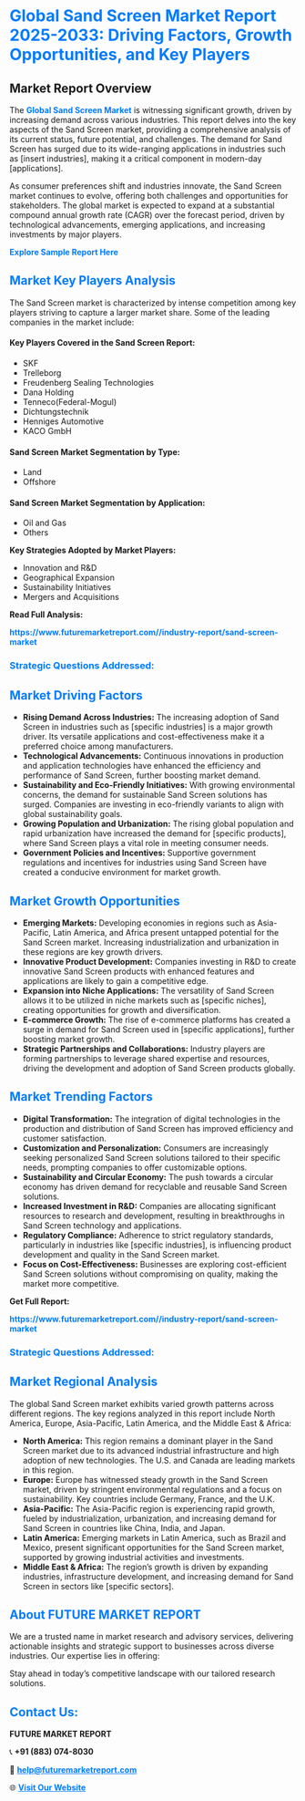 <h1 style="color: #007BFF;">Global Sand Screen Market Report 2025-2033: Driving Factors, Growth Opportunities, and Key Players</h1>

<section id="overview">
<h2>Market Report Overview</h2>
<p>The <a href="https://www.futuremarketreport.com//industry-report/sand-screen-market" style="color: #007BFF; text-decoration: none;"><strong>Global Sand Screen Market</strong></a> is witnessing significant growth, driven by increasing demand across various industries. This report delves into the key aspects of the Sand Screen market, providing a comprehensive analysis of its current status, future potential, and challenges. The demand for Sand Screen has surged due to its wide-ranging applications in industries such as [insert industries], making it a critical component in modern-day [applications].</p>
<p>As consumer preferences shift and industries innovate, the Sand Screen market continues to evolve, offering both challenges and opportunities for stakeholders. The global market is expected to expand at a substantial compound annual growth rate (CAGR) over the forecast period, driven by technological advancements, emerging applications, and increasing investments by major players.</p>
</section>

<section id="overview">
<p><a href="https://www.futuremarketreport.com//request-sample/reportId=63018" style="color: #007BFF; text-decoration: none;"><strong>Explore Sample Report Here</strong></a></p>
</section>

<section id="key-players">
<h2 style="color: #007BFF;">Market Key Players Analysis</h2>
<p>The Sand Screen market is characterized by intense competition among key players striving to capture a larger market share. Some of the leading companies in the market include:</p>
<h4>Key Players Covered in the Sand Screen Report:</h4>
<ul><li>SKF</li><li>Trelleborg</li><li>Freudenberg Sealing Technologies</li><li>Dana Holding</li><li>Tenneco(Federal-Mogul)</li><li>Dichtungstechnik</li><li>Henniges Automotive</li><li>KACO GmbH</li></ul>
<h4>Sand Screen Market Segmentation by Type:</h4>
<ul><li>Land</li><li>Offshore</li></ul>

<h4>Sand Screen Market Segmentation by Application:</h4>
<ul><li>Oil and Gas</li><li>Others</li></ul>
<p><strong>Key Strategies Adopted by Market Players:</strong></p>
<ul>
<li>Innovation and R&D</li>
<li>Geographical Expansion</li>
<li>Sustainability Initiatives</li>
<li>Mergers and Acquisitions</li>
</ul>
</section>

<section>
<p><strong>Read Full Analysis: </strong></p><a href="https://www.futuremarketreport.com//industry-report/sand-screen-market" style="color: #007BFF; text-decoration: none;"><strong>https://www.futuremarketreport.com//industry-report/sand-screen-market</strong></a>
<h3 style="color: #007BFF;">Strategic Questions Addressed:</h3>
</section>

<section id="driving-factors">
<h2 style="color: #007BFF;">Market Driving Factors</h2>
<ul>
<li><strong>Rising Demand Across Industries:</strong> The increasing adoption of Sand Screen in industries such as [specific industries] is a major growth driver. Its versatile applications and cost-effectiveness make it a preferred choice among manufacturers.</li>
<li><strong>Technological Advancements:</strong> Continuous innovations in production and application technologies have enhanced the efficiency and performance of Sand Screen, further boosting market demand.</li>
<li><strong>Sustainability and Eco-Friendly Initiatives:</strong> With growing environmental concerns, the demand for sustainable Sand Screen solutions has surged. Companies are investing in eco-friendly variants to align with global sustainability goals.</li>
<li><strong>Growing Population and Urbanization:</strong> The rising global population and rapid urbanization have increased the demand for [specific products], where Sand Screen plays a vital role in meeting consumer needs.</li>
<li><strong>Government Policies and Incentives:</strong> Supportive government regulations and incentives for industries using Sand Screen have created a conducive environment for market growth.</li>
</ul>
</section>

<section id="growth-opportunities">
<h2 style="color: #007BFF;">Market Growth Opportunities</h2>
<ul>
<li><strong>Emerging Markets:</strong> Developing economies in regions such as Asia-Pacific, Latin America, and Africa present untapped potential for the Sand Screen market. Increasing industrialization and urbanization in these regions are key growth drivers.</li>
<li><strong>Innovative Product Development:</strong> Companies investing in R&D to create innovative Sand Screen products with enhanced features and applications are likely to gain a competitive edge.</li>
<li><strong>Expansion into Niche Applications:</strong> The versatility of Sand Screen allows it to be utilized in niche markets such as [specific niches], creating opportunities for growth and diversification.</li>
<li><strong>E-commerce Growth:</strong> The rise of e-commerce platforms has created a surge in demand for Sand Screen used in [specific applications], further boosting market growth.</li>
<li><strong>Strategic Partnerships and Collaborations:</strong> Industry players are forming partnerships to leverage shared expertise and resources, driving the development and adoption of Sand Screen products globally.</li>
</ul>
</section>

<section id="trending-factors">
<h2 style="color: #007BFF;">Market Trending Factors</h2>
<ul>
<li><strong>Digital Transformation:</strong> The integration of digital technologies in the production and distribution of Sand Screen has improved efficiency and customer satisfaction.</li>
<li><strong>Customization and Personalization:</strong> Consumers are increasingly seeking personalized Sand Screen solutions tailored to their specific needs, prompting companies to offer customizable options.</li>
<li><strong>Sustainability and Circular Economy:</strong> The push towards a circular economy has driven demand for recyclable and reusable Sand Screen solutions.</li>
<li><strong>Increased Investment in R&D:</strong> Companies are allocating significant resources to research and development, resulting in breakthroughs in Sand Screen technology and applications.</li>
<li><strong>Regulatory Compliance:</strong> Adherence to strict regulatory standards, particularly in industries like [specific industries], is influencing product development and quality in the Sand Screen market.</li>
<li><strong>Focus on Cost-Effectiveness:</strong> Businesses are exploring cost-efficient Sand Screen solutions without compromising on quality, making the market more competitive.</li>
</ul>
</section>

<section>
<p><strong>Get Full Report: </strong></p><a href="https://www.futuremarketreport.com//industry-report/sand-screen-market" style="color: #007BFF; text-decoration: none;"><strong>https://www.futuremarketreport.com//industry-report/sand-screen-market</strong></a>
<h3 style="color: #007BFF;">Strategic Questions Addressed:</h3>
</section>


<section id="regional-analysis">
<h2 style="color: #007BFF;">Market Regional Analysis</h2>
<p>The global Sand Screen market exhibits varied growth patterns across different regions. The key regions analyzed in this report include North America, Europe, Asia-Pacific, Latin America, and the Middle East & Africa:</p>
<ul>
<li><strong>North America:</strong> This region remains a dominant player in the Sand Screen market due to its advanced industrial infrastructure and high adoption of new technologies. The U.S. and Canada are leading markets in this region.</li>
<li><strong>Europe:</strong> Europe has witnessed steady growth in the Sand Screen market, driven by stringent environmental regulations and a focus on sustainability. Key countries include Germany, France, and the U.K.</li>
<li><strong>Asia-Pacific:</strong> The Asia-Pacific region is experiencing rapid growth, fueled by industrialization, urbanization, and increasing demand for Sand Screen in countries like China, India, and Japan.</li>
<li><strong>Latin America:</strong> Emerging markets in Latin America, such as Brazil and Mexico, present significant opportunities for the Sand Screen market, supported by growing industrial activities and investments.</li>
<li><strong>Middle East & Africa:</strong> The region’s growth is driven by expanding industries, infrastructure development, and increasing demand for Sand Screen in sectors like [specific sectors].</li>
</ul>
</section>

<footer>
<h2 style="color: #007BFF;">About FUTURE MARKET REPORT</h2>
<p>We are a trusted name in market research and advisory services, delivering actionable insights and strategic support to businesses across diverse industries. Our expertise lies in offering:</p>

<p>Stay ahead in today’s competitive landscape with our tailored research solutions.</p>

<h2 style="color: #007BFF;">Contact Us:</h2>
<p><strong>FUTURE MARKET REPORT</strong></p>
<p>📞 <strong>+91 (883) 074-8030</strong></p>
<p>📧 <strong><a href="mailto:help@futuremarketreport.com" style="color: #007BFF;">help@futuremarketreport.com</a></strong></p>
<p>🌐 <strong><a href="https://www.futuremarketreport.com/" style="color: #007BFF;">Visit Our Website</a></strong></p>
</footer>